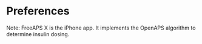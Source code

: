 # Preferences
Note: FreeAPS X is the iPhone app. It implements the OpenAPS algorithm to determine insulin dosing.
